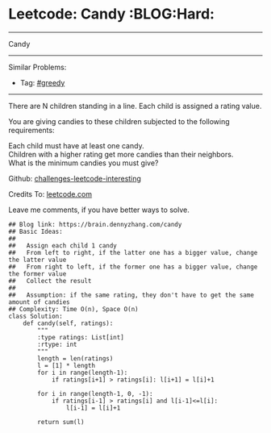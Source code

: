 # Leetcode: Candy     :BLOG:Hard:


---

Candy  

---

Similar Problems:  
-   Tag: [#greedy](https://brain.dennyzhang.com/tag/greedy)

---

There are N children standing in a line. Each child is assigned a rating value.  

You are giving candies to these children subjected to the following requirements:  

Each child must have at least one candy.  
Children with a higher rating get more candies than their neighbors.  
What is the minimum candies you must give?  

Github: [challenges-leetcode-interesting](https://github.com/DennyZhang/challenges-leetcode-interesting/tree/master/candy)  

Credits To: [leetcode.com](https://leetcode.com/problems/candy/description/)  

Leave me comments, if you have better ways to solve.  

    ## Blog link: https://brain.dennyzhang.com/candy
    ## Basic Ideas:
    ##
    ##   Assign each child 1 candy
    ##   From left to right, if the latter one has a bigger value, change the latter value
    ##   From right to left, if the former one has a bigger value, change the former value
    ##   Collect the result
    ##
    ##   Assumption: if the same rating, they don't have to get the same amount of candies
    ## Complexity: Time O(n), Space O(n)
    class Solution:
        def candy(self, ratings):
            """
            :type ratings: List[int]
            :rtype: int
            """
            length = len(ratings)
            l = [1] * length
            for i in range(length-1):
                if ratings[i+1] > ratings[i]: l[i+1] = l[i]+1
    
            for i in range(length-1, 0, -1):
                if ratings[i-1] > ratings[i] and l[i-1]<=l[i]:
                    l[i-1] = l[i]+1
    
            return sum(l)
